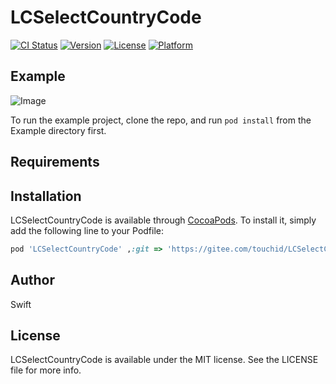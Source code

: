 # LCSelectCountryCode

[![CI Status](https://img.shields.io/travis/Swift/LCSelectCountryCode.svg?style=flat)](https://travis-ci.org/Swift/LCSelectCountryCode)
[![Version](https://img.shields.io/cocoapods/v/LCSelectCountryCode.svg?style=flat)](https://cocoapods.org/pods/LCSelectCountryCode)
[![License](https://img.shields.io/cocoapods/l/LCSelectCountryCode.svg?style=flat)](https://cocoapods.org/pods/LCSelectCountryCode)
[![Platform](https://img.shields.io/cocoapods/p/LCSelectCountryCode.svg?style=flat)](https://cocoapods.org/pods/LCSelectCountryCode)

## Example
![Image](https://oss.meigongtech.com/app/resources/upload/123154_1584094546084387.jpg)

To run the example project, clone the repo, and run `pod install` from the Example directory first.

## Requirements

## Installation

LCSelectCountryCode is available through [CocoaPods](https://cocoapods.org). To install
it, simply add the following line to your Podfile:

```ruby
pod 'LCSelectCountryCode' ,:git => 'https://gitee.com/touchid/LCSelectCountryCode' 
```

## Author

Swift


## License

LCSelectCountryCode is available under the MIT license. See the LICENSE file for more info.
